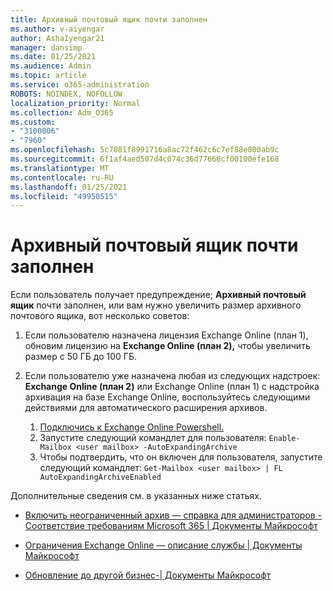 ```yaml
---
title: Архивный почтовый ящик почти заполнен
ms.author: v-aiyengar
author: AshaIyengar21
manager: dansimp
ms.date: 01/25/2021
ms.audience: Admin
ms.topic: article
ms.service: o365-administration
ROBOTS: NOINDEX, NOFOLLOW
localization_priority: Normal
ms.collection: Adm_O365
ms.custom:
- "3100006"
- "7960"
ms.openlocfilehash: 5c7081f8991716a8ac72f462c6c7ef88e800ab9c
ms.sourcegitcommit: 6f1af4aed507d4c074c36d77666cf00100efe168
ms.translationtype: MT
ms.contentlocale: ru-RU
ms.lasthandoff: 01/25/2021
ms.locfileid: "49950515"
---
```

# <a name="your-archive-mailbox-is-almost-full"></a>Архивный почтовый ящик почти заполнен

Если пользователь получает предупреждение; **Архивный почтовый ящик** почти заполнен, или вам нужно увеличить размер архивного почтового ящика, вот несколько советов:

1. Если пользователю назначена лицензия Exchange Online (план 1), обновим лицензию на **Exchange Online (план 2),** чтобы увеличить размер с 50 ГБ до 100 ГБ.
1. Если пользователю уже назначена любая из следующих надстроек: **Exchange Online (план 2)** или Exchange Online (план 1) с надстройка архивация на базе Exchange Online, воспользуйтесь следующими действиями для автоматического расширения архивов.
 
    1. [Подключись к Exchange Online Powershell.](https://docs.microsoft.com/powershell/exchange/connect-to-exchange-online-powershell?view=exchange-ps&preserve-view=true)
    2. Запустите следующий командлет для пользователя:  `Enable-Mailbox <user mailbox> -AutoExpandingArchive`
    1. Чтобы подтвердить, что он включен для пользователя, запустите следующий командлет:  `Get-Mailbox <user mailbox> | FL AutoExpandingArchiveEnabled`

Дополнительные сведения см. в указанных ниже статьях.    

- [ Включить неограниченный архив — справка для администраторов - Соответствие требованиям Microsoft 365 | Документы Майкрософт](https://docs.microsoft.com/microsoft-365/compliance/enable-unlimited-archiving?view=o365-worldwide&preserve-view=true)

- [Ограничения Exchange Online — описание службы | Документы Майкрософт](https://docs.microsoft.com/office365/servicedescriptions/exchange-online-service-description/exchange-online-limits?redirectedfrom=MSDN#storage-limits-across-standalone-plans)

- [Обновление до другой бизнес-| Документы Майкрософт](https://docs.microsoft.com/microsoft-365/commerce/subscriptions/upgrade-to-different-plan?view=o365-worldwide&preserve-view=true)


